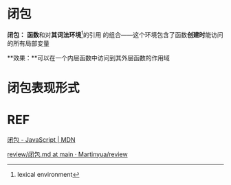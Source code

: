 # 闭包

**闭包：** **函数**和对**其词法环境**[^1]的引用 的组合——这个环境包含了函数**创建时**能访问的所有局部变量

**效果：**可以在一个内层函数中访问到其外层函数的作用域



# 闭包表现形式





# REF

[闭包 - JavaScript | MDN](https://developer.mozilla.org/zh-CN/docs/Web/JavaScript/Closures)

[review/闭包.md at main · Martinyua/review](https://github.com/Martinyua/review/blob/main/1.JS-Basic/%E9%97%AD%E5%8C%85.md)

[^1]: lexical environment